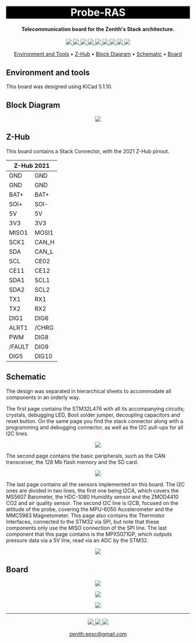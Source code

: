 <h1 align="center" style="color:white; background-color:black">Probe-RAS</h1>
<h4 align="center"> Telecommunication board for the Zenith's Stack architecture.</h4>

<p align="center">
	<a href="http://zenith.eesc.usp.br/">
    <img src="https://img.shields.io/badge/Zenith-Embarcados-black?style=for-the-badge"/>
    </a>
    <a href="https://eesc.usp.br/">
    <img src="https://img.shields.io/badge/Linked%20to-EESC--USP-black?style=for-the-badge"/>
    </a>
    <a href="https://github.com/zenitheesc/Probe-RAS/blob/main/LICENSE">
    <img src="https://img.shields.io/github/license/zenitheesc/Probe-RAS?style=for-the-badge"/>
    </a>
    <a href="https://github.com/zenitheesc/Probe-RAS/issues">
    <img src="https://img.shields.io/github/issues/zenitheesc/Probe-RAS?style=for-the-badge"/>
    </a>
    <a href="https://github.com/zenitheesc/Probe-RAS/commits/main">
    <img src="https://img.shields.io/github/commit-activity/m/zenitheesc/Probe-RAS?style=for-the-badge">
    </a>
    <a href="https://github.com/zenitheesc/Probe-RAS/graphs/contributors">
    <img src="https://img.shields.io/github/contributors/zenitheesc/Probe-RAS?style=for-the-badge"/>
    </a>
    <a href="https://github.com/zenitheesc/Probe-RAS/commits/main">
    <img src="https://img.shields.io/github/last-commit/zenitheesc/Probe-RAS?style=for-the-badge"/>
    </a>
    <a href="https://github.com/zenitheesc/Probe-RAS/issues">
    <img src="https://img.shields.io/github/issues-raw/zenitheesc/Probe-RAS?style=for-the-badge" />
    </a>
    <a href="https://github.com/zenitheesc/Probe-RAS/pulls">
    <img src = "https://img.shields.io/github/issues-pr-raw/zenitheesc/Probe-RAS?style=for-the-badge">
    </a>
</p>

<p align="center">
    <a href="#environment-and-tools">Environment and Tools</a> •
    <a href="#Z-Hub">Z-Hub</a> •
    <a href="#Block-Diagram">Block Diagram</a> •
    <a href="#Schematic">Schematic</a> • 
    <a href="#Board">Board</a>
</p>

## Environment and tools

This board was designed using KiCad 5.1.10.

## Block Diagram

<p align = "center">
<img src="https://github.com/zenitheesc/Probe-RAS/blob/main/Other_Files/Images/Diagram.png"/>
</p>

## Z-Hub

This board contains a Stack Connector, with the 2021 Z-Hub pinout.


<table align = "center">
  <thead>
    <tr>
      <th colspan=2>   Z-Hub 2021   </th>
    </tr>
  </thead>
  <tbody>
    <tr>
      <td>GND</td>
      <td>GND</td>
    </tr>
    <tr>
      <td>GND</td>
      <td>GND</td>
    </tr>
    <tr>
      <td>BAT+</td>
      <td>BAT+</td>
    </tr>
    <tr>
      <td>SOl+</td>
      <td>SOl-</td>
    </tr>
    <tr>
      <td>5V</td>
      <td>5V</td>
    </tr>
    <tr>
      <td>3V3</td>
      <td>3V3</td>
    </tr>
    <tr>
      <td>MISO1</td>
      <td>MOSI1</td>
    </tr>
    <tr>
      <td>SCK1</td>
      <td>CAN_H</td>
    </tr>
    <tr>
      <td>SDA </td>
      <td>CAN_L</td>
    </tr>
    <tr>
      <td>SCL</td>
      <td>CE02</td>
    </tr>
    <tr>
      <td>CE11</td>
      <td>CE12</td>
    </tr>
    <tr>
      <td>SDA1</td>
      <td>SCL1</td>
    </tr>
    <tr>
      <td>SDA2</td>
      <td>SCL2</td>
    </tr>
    <tr>
      <td>TX1</td>
      <td>RX1</td>
    </tr>
    <tr>
      <td>TX2</td>
      <td>RX2</td>
    </tr>
    <tr>
      <td>DIG1</td>
      <td>DIG6</td>
    </tr>
    <tr>
      <td>ALRT1</td>
      <td>/CHRG</td>
    </tr>
    <tr>
      <td>PWM</td>
      <td>DIG8</td>
    </tr>
    <tr>
      <td>/FAULT</td>
      <td>DIG9</td>
    </tr>
    <tr>
      <td>DIG5</td>
      <td>DIG10</td>
    </tr>
  </tbody>
</table>

## Schematic

The design was separated in hierarchical sheets to accommodate all components in an orderly way.

The first page contains the STM32L476 with all its accompanying circuits; crystals, debugging LED, Boot solder jumper, decoupling capacitors and reset button. On the same page you find the stack connector along with a programming and debugging connector, as well as the I2C pull-ups for all I2C lines. 

<p align = "center">
<img src="https://github.com/zenitheesc/Probe-RAS/blob/main/Other_Files/Images/Schematic_Page_1.png"/>
</p>


The second page contains the basic peripherals, such as the CAN transceiver, the 128 Mb flash memory and the SD card.


<p align = "center">
<img src="https://github.com/zenitheesc/Probe-RAS/blob/main/Other_Files/Images/Schematic_Page_2.png"/>
</p>

The last page contains all the sensors implemented on this board. The I2C ones are divided in two lines, the first one being I2CA, which covers the MS5607 Barometer, the HDC-1080 Humidity sensor and the ZMOD4410 CO2 and air quality sensor. The second I2C line is I2CB, focused on the attitude of the probe, covering the MPU-6050 Accelerometer and the MMC5983 Magnetometer.
This page also contains the Thermistor Interfaces, connected to the STM32 via SPI, but note that these components only use the MISO connection of the SPI line.
The last component that this page contains is the MPX5071GP, which outputs pressure data via a 5V line, read via an ADC by the STM32.


<p align = "center">
<img src="https://github.com/zenitheesc/Probe-RAS/blob/main/Other_Files/Images/Schematic_Page_3.png"/>
</p>


## Board

<p align = "center">
<img src="https://github.com/zenitheesc/Probe-RAS/blob/main/Other_Files/Images/Top.png"/>
</p>

<p align = "center">
<img src="https://github.com/zenitheesc/Probe-RAS/blob/main/Other_Files/Images/Bottom.png"/>
</p>

<p align = "center">
<img src="https://github.com/zenitheesc/Probe-RAS/blob/main/Other_Files/Images/Perspective.png"/>
</p>


---

<p align="center">
    <a href="http://zenith.eesc.usp.br">
    <img src="https://img.shields.io/badge/Check%20out-Zenith's Oficial Website-black?style=for-the-badge" />
    </a> 
    <a href="https://www.facebook.com/zenitheesc">
    <img src="https://img.shields.io/badge/Like%20us%20on-facebook-blue?style=for-the-badge"/>
    </a> 
    <a href="https://www.instagram.com/zenith_eesc/">
    <img src="https://img.shields.io/badge/Follow%20us%20on-Instagram-red?style=for-the-badge"/>
    </a>

</p>
<p align = "center">
<a href="zenith.eesc@gmail.com">zenith.eesc@gmail.com</a>
</p>
